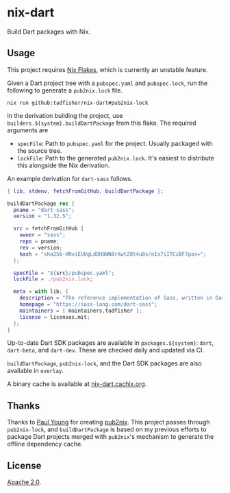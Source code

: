 # nix-dart

Build Dart packages with Nix.

## Usage

This project requires [Nix Flakes](https://nixos.wiki/wiki/Flakes), which is currently an unstable
feature.

Given a Dart project tree with a `pubspec.yaml` and `pubspec.lock`, run the following to generate
a `pub2nix.lock` file.

```
nix run github:tadfisher/nix-dart#pub2nix-lock
```

In the derivation building the project, use `builders.${system}.buildDartPackage` from this flake.
The required arguments are

- `specFile`: Path to `pubspec.yaml` for the project. Usually packaged with the source tree.
- `lockFile`: Path to the generated `pub2nix.lock`. It's easiest to distribute this alongside the
  Nix derivation.

An example derivation for `dart-sass` follows.

```nix
{ lib, stdenv, fetchFromGitHub, buildDartPackage }:

buildDartPackage rec {
  pname = "dart-sass";
  version = "1.32.5";

  src = fetchFromGitHub {
    owner = "sass";
    repo = pname;
    rev = version;
    hash = "sha256-HNviEUUgLdDH8WN8rXwtZ8t4u8s/nIs7iITCiBF7pas=";
  };

  specFile = "${src}/pubspec.yaml";
  lockFile = ./pub2nix.lock;

  meta = with lib; {
    description = "The reference implementation of Sass, written in Dart";
    homepage = "https://sass-lang.com/dart-sass";
    maintainers = [ maintainers.tadfisher ];
    license = licenses.mit;
  };
}
```

Up-to-date Dart SDK packages are available in `packages.${system}`: `dart`, `dart-beta`, and
`dart-dev`. These are checked daily and updated via CI.

`buildDartPackage`, `pub2nix-lock`, and the Dart SDK packages are also available in `overlay`.

A binary cache is available at [nix-dart.cachix.org](https://nix-dart.cachix.org).

## Thanks

Thanks to [Paul Young](https://github.com/paulyoung) for creating
[pub2nix](https://github.com/paulyoung/pub2nix). This project passes through `pub2nix-lock`, and
`buildDartPackage` is based on my previous efforts to package Dart projects merged with `pub2nix`'s
mechanism to generate the offline dependency cache.

## License

[Apache 2.0](./LICENSE).
